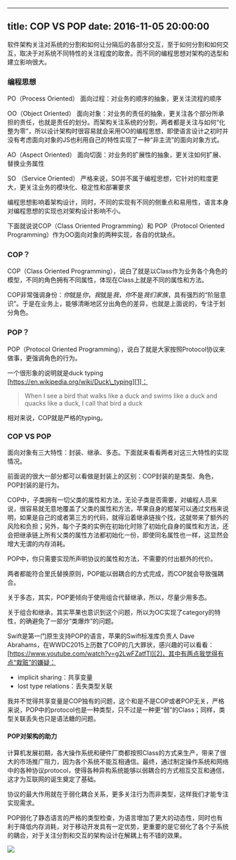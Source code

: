 
---
title: COP VS POP
date: 2016-11-05 20:00:00
---

软件架构关注对系统的分割和如何让分隔后的各部分交互，至于如何分割和如何交互，取决于对系统不同特性的关注程度的取舍。而不同的编程思想对架构的选型和建立影响很大。

### 编程思想

PO（Process Oriented）
面向过程：对业务的顺序的抽象，更关注流程的顺序

OO（Object Oriented）
面向对象：对业务的责任的抽象，更关注各个部分所承担的责任，也就是责任的划分。而架构关注系统的分割，两者都是关注与如何“化整为零”，所以设计架构时很容易就会采用OO的编程思想，即使语言设计之初时并没有考虑面向对象的JS也利用自己的特性实现了一种“非主流”的面向对象方式。

AO（Aspect Oriented）
面向切面：对业务的扩展性的抽象，更关注如何扩展、替换业务属性

SO （Service Oriented）
严格来说，SO并不属于编程思想，它针对的粒度更大，更关注业务的模块化、稳定性和部署要求


编程思想影响着架构设计，同时，不同的实现有不同的侧重点和易用性，语言本身对编程思想的实现也对架构设计影响不小。

下面就说说COP（Class Oriented Programming）和 POP（Protocol Oriented Programming）作为OO面向对象的两种实现，各自的优缺点。

### COP？
COP（Class Oriented Programming），说白了就是以Class作为业务各个角色的模型，不同的角色拥有不同属性，体现在Class上就是不同的属性和方法。

COP非常强调身份：*你*就是*你*，*我*就是*我*，*你*不是*我们家族*，具有强烈的“阶层意识”。于是在业务上，能够清晰地区分出角色的差异，也就是上面说的，专注于划分角色。

### POP？
 POP（Protocol Oriented Programming），说白了就是大家按照Protocol协议来做事，更强调角色的行为。

一个很形象的说明就是duck typing [https://en.wikipedia.org/wiki/Duck\_typing][1]：
> When I see a bird that walks like a duck and swims like a duck and quacks like a duck, I call that bird a duck

相对来说，COP就是严格的typing。

### COP VS POP

面向对象有三大特性：封装、继承、多态。下面就来看看两者对这三大特性的实现情况。

前面说的很大一部分都可以看做是封装上的区别：COP封装的是类型、角色，POP封装的是行为。

COP中，子类拥有一切父类的属性和方法，无论子类是否需要，对编程人员来说，很容易就无意地覆盖了父类的属性和方法，苹果自身的框架可以通过文档来说明，如果是自己的或者第三方的代码，就得沿着继承链挨个找，这就带来了额外的风险和负担；另外，每个子类的实例在初始化时除了初始化自身的属性和方法，还会把继承链上所有父类的属性方法都初始化一份，即使同名属性也一样，这显然会增大无谓的内存消耗。

POP中，你只需要实现所声明协议的属性和方法，不需要的付出额外的代价。

两者都能符合里氏替换原则，POP能以弱耦合的方式完成，而COP就会导致强耦合。

关于多态，其实，POP更倾向于使用组合代替继承，所以，尽量少用多态。

关于组合和继承，其实苹果也意识到这个问题，所以为OC实现了category的特性，的确避免了一部分“类爆炸”的问题。

Swift是第一门原生支持POP的语言，苹果的Swift标准库负责人 Dave Abrahams，在WWDC2015上历数了COP的几大罪状，感兴趣的可以看看：[https://www.youtube.com/watch?v=g2LwFZatfTI][2]，其中有两点我觉得有点“栽赃”的嫌疑：
- implicit sharing：共享变量
- lost type relations：丢失类型关联

我并不觉得共享变量是COP独有的问题，这个和是不是COP或者POP无关，严格来说，POP中的protocol也是一种类型，只不过是一种更“弱”的Class；同样，类型关联丢失也只是语法糖的问题。


#### POP对架构的助力
计算机发展初期，各大操作系统和硬件厂商都按照Class的方式来生产，带来了很大的市场推广阻力，因为各个系统不能互相通信。最终，通过制定操作系统和网络中的各种协议protocol，使得各种异构系统能够以弱耦合的方式相互交互和通信，这才为互联网的诞生奠定了基础。

协议的最大作用就在于弱化耦合关系，更多关注行为而非类型，这样我们才能专注实现需求。

POP弱化了静态语言的严格的类型检查，为语言增加了更大的动态性，同时也有利于降低内存消耗，对于移动开发具有一定优势，更重要的是它弱化了各个子系统的耦合，对于关注分割和交互的架构设计在解耦上有不错的效果。

![][image-1]




[1]:	https://en.wikipedia.org/wiki/Duck_typing
[2]:	https://www.youtube.com/watch?v=g2LwFZatfTI

[image-1]:	http://d.pr/i/Np9W+